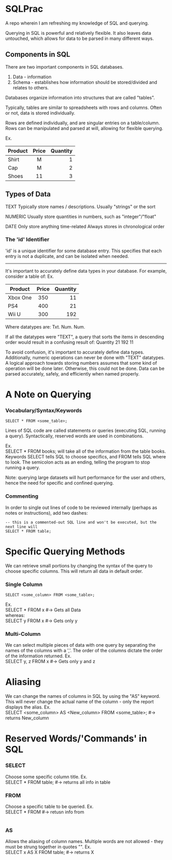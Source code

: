 # SQLPrac

A repo wherein I am refreshing my knowledge of SQL and querying.

Querying in SQL is powerful and relatively flexible. It also leaves data untouched, which allows for data to be parsed in many different ways.

## Components in SQL
There are two important components in SQL databases.
1) Data - information
2) Schema - establishes how information should be stored/divided and relates to others. 

Databases organize information into structures that are called "tables".

Typically, tables are similar to spreadsheets with rows and columns.
Often or not, data is stored individually.

Rows are defined individually, and are singular entries on a table/column. Rows can be manipulated and parsed at will, allowing for flexible querying.

Ex. <br>

| Product       | Price | Quantity  |
| ------------- |:-----:|----------:|
| Shirt         |  M    |  1        |
| Cap           |  M    |  2        |
| Shoes         |  11   |  3        |

## Types of Data
TEXT
Typically store names / descriptions. 
Usually "strings" or the sort

NUMERIC
Usually store quantities in numbers, such as "integer"/"float"

DATE 
Only store anything time-related
Always stores in chronological order

### The 'id' Identifier

'id' is a unique identifier for some database entry. This specifies that each entry is not a duplicate, and can be isolated when needed.

---

It's important to accurately define data types in your database. For example, consider a table of:
Ex. <br>

| Product       | Price | Quantity  |
| ------------- |:-----:|----------:|
| Xbox One      | 350   |  11       |
| PS4           | 400   |  21       |
| Wii U         | 300   |  192      |


Where datatypes are:
Txt.   Num.    Num.

If all the datatypes were "TEXT", a query that sorts the items in descending order would result in a confusing result of:
Quantity
21
192
11

To avoid confusion, it's important to accurately define data types. Additionally, numeric operations can never be done with "TEXT" datatypes. A logical approach towards storing numbers assumes that some kind of operation will be done later. Otherwise, this could not be done. Data can be parsed accurately, safely, and efficiently when named properly.

# A Note on Querying

### Vocabulary/Syntax/Keywords

```
SELECT * FROM <some_table>;
```

Lines of SQL code are called statements or queries (executing SQL, running a query).
Syntactically, reserved words are used in combinations.

Ex.<br>
SELECT * FROM books; will take all of the information from the table books.
Keywords SELECT tells SQL to choose specifics, and FROM tells SQL where to look. The semicolon acts as an ending, telling the program to stop running a query.

Note: querying large datasets will hurt performance for the user and others, hence the need for specific and confined querying.

### Commenting
In order to single out lines of code to be reviewed internally (perhaps as notes or instructions), add two dashes:
```
-- this is a commented-out SQL line and won't be executed, but the next line will
SELECT * FROM table;
```

# Specific Querying Methods
We can retrieve small portions by changing the syntax of the query to choose specific columns. This will return all data in default order.

### Single Column
```
SELECT <some_column> FROM <some_table>;
```

Ex.<br>
SELECT * FROM x #-> Gets all Data <br>
whereas: <br>
SELECT y FROM x #-> Gets only y

### Multi-Column
We can select multiple pieces of data with one query by separating the names of the columns with a ','. The order of the columns dictate the order of the information returned.
Ex.<br>
SELECT y, z FROM x #-> Gets only y and z

# Aliasing
We can change the names of columns in SQL by using the "AS" keyword. This will never change the actual name of the column - only the report displays the alias.
Ex. <br>
SELECT <some_column> AS <New_column> FROM <some_table>; #-> returns New_column




# Reserved Words/'Commands' in SQL

### SELECT
Choose some specific column title.
Ex.<br>
SELECT * FROM table; #-> returns all info in table

### FROM
Choose a specific table to be queried.
Ex.<br>
SELECT * FROM <table> #-> retusn info from <table>

### AS
Allows the aliasing of column names. Multiple words are not allowed - they must be strung together in quotes "<alias>".
Ex.<br>
SELECT x AS X FROM table; #-> returns X